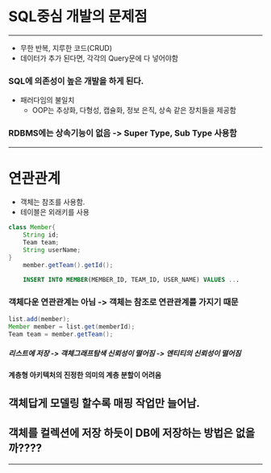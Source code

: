 # SQL중심 개발의 문제점

***
* 무한 반복, 지루한 코드(CRUD)
* 데이터가 추가 된다면, 각각의 Query문에 다 넣어야함<br/>

### SQL에 의존성이 높은 개발을 하게 된다.
* 패러다임의 불일치
  - OOP는 추상화, 다형성, 캡슐화, 정보 은직, 상속 같은 장치들을 제공함

### RDBMS에는 상속기능이 없음 -> Super Type, Sub Type 사용함

---
# 연관관계
* 객체는 참조를 사용함.
* 테이블은 외래키를 사용

```java
class Member{
    String id;
    Team team;
    String userName;
}
    member.getTeam().getId();
```
```sql
    INSERT INTO MEMBER(MEMBER_ID, TEAM_ID, USER_NAME) VALUES ...
```

### 객체다운 연관관계는 아님 -> 객체는 참조로 연관관계를 가지기 때문

```java
list.add(member);
Member member = list.get(memberId);
Team team = member.getTeam();
```
##### 리스트에 저장 -> 객체그래프탐색 신뢰성이 떨어짐 -> 엔티티의 신뢰성이 떨어짐

#### 계층형 아키텍처의 진정한 의미의 계층 분할이 어려움

## 객체답게 모델링 할수록 매핑 작업만 늘어남.

## 객체를 컬렉션에 저장 하듯이 DB에 저장하는 방법은 없을까???? 

---

